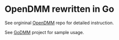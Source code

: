 # OpenDMM rewritten in Go

See orgininal [OpenDMM](https://github.com/junzh0u/opendmm-rb) repo for detailed instruction.

See [GoDMM](https://github.com/junzh0u/godmm) project for sample usage.
